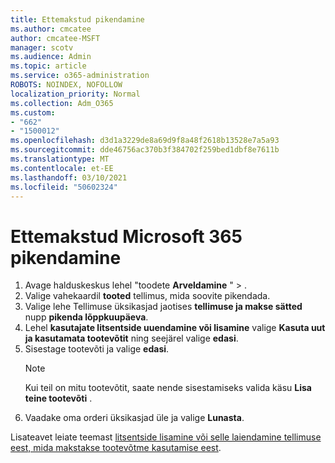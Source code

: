 ```yaml
---
title: Ettemakstud pikendamine
ms.author: cmcatee
author: cmcatee-MSFT
manager: scotv
ms.audience: Admin
ms.topic: article
ms.service: o365-administration
ROBOTS: NOINDEX, NOFOLLOW
localization_priority: Normal
ms.collection: Adm_O365
ms.custom:
- "662"
- "1500012"
ms.openlocfilehash: d3d1a3229de8a69d9f8a48f2618b13528e7a5a93
ms.sourcegitcommit: dde46756ac370b3f384702f259bed1dbf8e7611b
ms.translationtype: MT
ms.contentlocale: et-EE
ms.lasthandoff: 03/10/2021
ms.locfileid: "50602324"
---
```

# <a name="prepaid-microsoft-365-renewal"></a>Ettemakstud Microsoft 365 pikendamine

1. Avage halduskeskus lehel "toodete **Arveldamine** " \> **[](https://go.microsoft.com/fwlink/p/?linkid=842054)** .
2. Valige vahekaardil **tooted** tellimus, mida soovite pikendada.
3. Valige lehe Tellimuse üksikasjad jaotises **tellimuse ja makse sätted** nupp **pikenda lõppkuupäeva**.
4. Lehel **kasutajate litsentside uuendamine või lisamine** valige **Kasuta uut ja kasutamata tootevõtit** ning seejärel valige **edasi**.
5. Sisestage tootevõti ja valige **edasi**.
    > [!NOTE]
    > Kui teil on mitu tootevõtit, saate nende sisestamiseks valida käsu **Lisa teine tootevõti** .
6. Vaadake oma orderi üksikasjad üle ja valige **Lunasta**.

Lisateavet leiate teemast [litsentside lisamine või selle laiendamine tellimuse eest, mida makstakse tootevõtme kasutamise eest](https://docs.microsoft.com/microsoft-365/commerce/licenses/add-licenses-using-product-key).